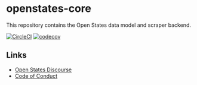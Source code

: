 # openstates-core

This repository contains the Open States data model and scraper backend.

[![CircleCI](https://circleci.com/gh/openstates/openstates-core.svg?style=svg)](https://circleci.com/gh/openstates/openstates-core)
[![codecov](https://codecov.io/gh/openstates/openstates-core/branch/master/graph/badge.svg)](https://codecov.io/gh/openstates/openstates-core)

## Links

* [Open States Discourse](https://discourse.openstates.org)
* [Code of Conduct](https://docs.openstates.org/en/latest/contributing/code-of-conduct.html)
